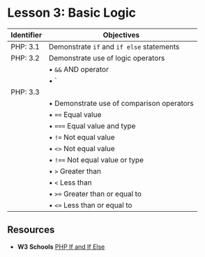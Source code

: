# Lesson 3: Basic Logic

Identifier   | Objectives
-------------|------------
PHP: 3.1     | Demonstrate `if` and `if else` statements
PHP: 3.2     | Demonstrate use of logic operators
             | &bull; `&&` AND operator
             | &bull; `||` OR operator
PHP: 3.3     |
             | &bull; Demonstrate use of comparison operators
             | &bull; `==` Equal value
             | &bull; `===` Equal value and type
             | &bull; `!=` Not equal value
             | &bull; `<>` Not equal value
             | &bull; `!==` Not equal value or type
             | &bull; `>` Greater than
             | &bull; `<` Less than
             | &bull; `>=` Greater than or equal to
             | &bull; `<=` Less than or equal to

## Resources
- __W3 Schools__ [PHP If and If Else](http://www.w3schools.com/php/php_if_else.asp)